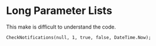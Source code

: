 # Long Parameter Lists

This make is difficult to understand the code.

```
CheckNotifications(null, 1, true, false, DateTime.Now);
```
